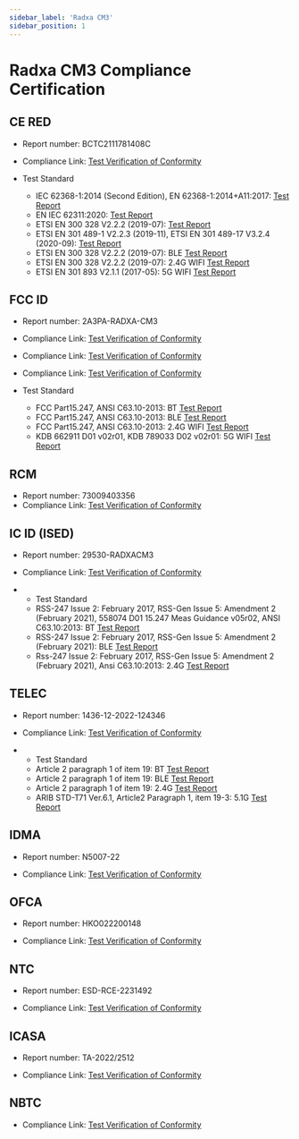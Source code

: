 ```yaml
---
sidebar_label: 'Radxa CM3'
sidebar_position: 1
---
```


# Radxa CM3 Compliance Certification

## CE RED

- Report number: BCTC2111781408C

- Compliance Link: [Test Verification of Conformity](https://dl.radxa.com/cm3/compliance/RED/BCTC2111781408C_RM116_D8E32W_RED.pdf)

- Test Standard
  
  - IEC 62368-1:2014 (Second Edition), EN 62368-1:2014+A11:2017: [Test Report](https://dl.radxa.com/cm3/compliance/RED/BCTC2111658558S_Radxa_CM3_RM116_D8E32W_CE_LVD.pdf)
  - EN IEC 62311:2020: [Test Report](https://dl.radxa.com/cm3/compliance/RED/BCTC2111781408_1E_RM116.pdf)
  - ETSI EN 300 328 V2.2.2 (2019-07):  [Test Report](https://dl.radxa.com/cm3/compliance/RED/BCTC2111781408_3E_RM116_D8E32W.pdf)
  - ETSI EN 301 489-1 V2.2.3 (2019-11), ETSI EN 301 489-17 V3.2.4 (2020-09): [Test Report](https://dl.radxa.com/cm3/compliance/RED/BCTC2111781408_2E_RM116.pdf)
  - ETSI EN 300 328 V2.2.2 (2019-07): BLE [Test Report](https://dl.radxa.com/cm3/compliance/RED/BCTC2111781408_4E_RM116_D8E32W_BLE.pdf)
  - ETSI EN 300 328 V2.2.2 (2019-07): 2.4G WIFI [Test Report](https://dl.radxa.com/cm3/compliance/RED/BCTC2111781408_5E_RM116_D8E32W_2.4_WiFi.pdf)
  - ETSI EN 301 893 V2.1.1 (2017-05): 5G WIFI [Test Report](https://dl.radxa.com/cm3/compliance/RED/BCTC2111781408_6E_RM116_D8E32W_5.1G_WIFI.pdf)

## FCC ID

- Report number: 2AЗPA-RADXA-CM3
- Compliance Link: [Test Verification of Conformity](https://dl.radxa.com/cm3/compliance/FCC%20ID/DSS-TC312586.pdf)
- Compliance Link: [Test Verification of Conformity](https://dl.radxa.com/cm3/compliance/FCC%20ID/DTS-TC711512.pdf)
- Compliance Link: [Test Verification of Conformity](https://dl.radxa.com/cm3/compliance/FCC%20ID/NII-TC621757.pdf)

- Test Standard
  - FCC Part15.247, ANSI C63.10-2013: BT [Test Report](https://dl.radxa.com/cm3/compliance/FCC%20ID/BCTC2111202916-1E%20RM116-D8E32W%20%20FCC%20ID%20BT.pdf)
  - FCC Part15.247, ANSI C63.10-2013: BLE [Test Report](https://dl.radxa.com/cm3/compliance/FCC%20ID/BCTC2111202916-2E%20RM116-D8E32W%20%20FCC%20ID%20BLE.pdf)
  - FCC Part15.247, ANSI C63.10-2013: 2.4G WIFI [Test Report](https://dl.radxa.com/cm3/compliance/FCC%20ID/BCTC2111202916-3E%20RM116-D8E32W%20%20FCC%20ID%20WiFi.pdf)
  - KDB 662911 D01 v02r01, KDB 789033 D02 v02r01: 5G WIFI [Test Report](https://dl.radxa.com/cm3/compliance/FCC%20ID/BCTC2111202916-4E%20RM116-D8E32W%20%20WIFI%205.1G.pdf)

## RCM

- Report number: 73009403356
- Compliance Link: [Test Verification of Conformity](https://dl.radxa.com/cm3/compliance/AU_RCM/supplier_declaration_of_conformity_radxa_cm3.pdf)

## IC ID (ISED)

- Report number: 29530-RADXACM3
  
- Compliance Link: [Test Verification of Conformity](https://dl.radxa.com/cm3/compliance/CA_IC%20ID/BCTC974_ISED_Cert.pdf)

- - Test Standard
  - RSS-247 Issue 2: February 2017, RSS-Gen Issue 5: Amendment 2 (February 2021), 558074 D01 15.247 Meas Guidance v05r02, ANSI C63.10:2013: BT [Test Report](https://dl.radxa.com/cm3/compliance/CA_IC%20ID/BCTC2211166199-1E%20Radxa%20CM3%20IC%20ID%20BT%203M.pdf)
  - RSS-247 Issue 2: February 2017, RSS-Gen Issue 5: Amendment 2 (February 2021): BLE [Test Report](https://dl.radxa.com/cm3/compliance/CA_IC%20ID/BCTC2211166199-2E%20Radxa%20CM3%20IC%20ID%20BLE%201M.pdf)
  - Rss-247 Issue 2: February 2017, RSS-Gen Issue 5: Amendment 2 (February 2021), Ansi C63.10:2013: 2.4G [Test Report](https://dl.radxa.com/cm3/compliance/CA_IC%20ID/BCTC2211166199-3E%20Radxa%20CM3%20IC%20ID%202.4G%20N20.pdf)

## TELEC
- Report number: 1436-12-2022-124346
  
- Compliance Link: [Test Verification of Conformity](https://dl.radxa.com/cm3/compliance/JP_TELEC/EMC124346%c2%a0Japan%c2%a0Certificate.pdf)

- - Test Standard
  - Article 2 paragraph 1 of item 19: BT [Test Report](https://dl.radxa.com/cm3/compliance/JP_TELEC/BCTC2211041097-1E%20%20RM116-D8E32W%20TELEC%20BT%203M%20(J).pdf)
  - Article 2 paragraph 1 of item 19: BLE  [Test Report](https://dl.radxa.com/cm3/compliance/JP_TELEC/BCTC2211041097-2E%20%20RM116-D8E32W%20TELEC%20BLE%201M%20X.pdf)
  - Article 2 paragraph 1 of item 19: 2.4G  [Test Report](https://dl.radxa.com/cm3/compliance/JP_TELEC/BCTC2211041097-3E%20%20RM116-D8E32W%20TELEC%202.4G%20N20%20(X).pdf)
  - ARIB STD-T71 Ver.6.1, Article2 Paragraph 1, item 19-3: 5.1G  [Test Report](https://dl.radxa.com/cm3/compliance/JP_TELEC/BCTC2211041097-4E%20%20RM116-D8E32W%20TELEC%205.1G.pdf)

## IDMA
- Report number: N5007-22

- Compliance Link: [Test Verification of Conformity](https://dl.radxa.com/cm3/compliance/SG_IMDA/N5007_22_IDMA_CM3.pdf)

## OFCA 
- Report number: HKO022200148
  
- Compliance Link: [Test Verification of Conformity](https://dl.radxa.com/cm3/compliance/HK_OFCA.pdf)

## NTC
- Report number: ESD-RCE-2231492
  
- Compliance Link: [Test Verification of Conformity](https://dl.radxa.com/cm3/compliance/PH_NTC.pdf)

## ICASA
- Report number: TA-2022/2512
  
- Compliance Link: [Test Verification of Conformity](https://dl.radxa.com/cm3/compliance/SA_ICASA.pdf)

## NBTC
- Compliance Link: [Test Verification of Conformity](https://dl.radxa.com/cm3/compliance/TH_NBTC.pdf)



